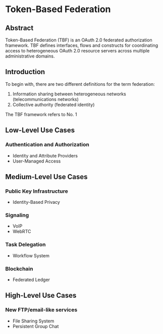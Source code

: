 # Token-Based Federation

## Abstract

Token-Based Federation (TBF) is an OAuth 2.0 federated authorization framework.
TBF defines interfaces, flows and constructs for coordinating access to heterogeneous OAuth 2.0
resource servers across multiple administrative domains.

## Introduction

To begin with, there are two different definitions for the term federation:

1. Information sharing between heterogeneous networks (telecommunications networks)  
2. Collective authority (federated identity)

The TBF framework refers to No. 1

## Low-Level Use Cases

### Authentication and Authorization

* Identity and Attribute Providers
* User-Managed Access

## Medium-Level Use Cases

### Public Key Infrastructure

* Identity-Based Privacy

### Signaling

* VoIP
* WebRTC

### Task Delegation

* Workflow System

### Blockchain

* Federated Ledger

## High-Level Use Cases

### New FTP/email-like services

* File Sharing System
* Persistent Group Chat
